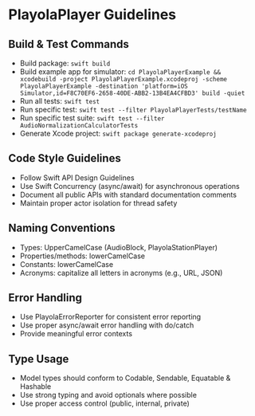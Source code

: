 # PlayolaPlayer Guidelines

## Build & Test Commands
- Build package: `swift build`
- Build example app for simulator: `cd PlayolaPlayerExample && xcodebuild -project PlayolaPlayerExample.xcodeproj -scheme PlayolaPlayerExample -destination 'platform=iOS Simulator,id=F8C70EF6-2658-40DE-ABB2-13B4EA4CFBD3' build -quiet`
- Run all tests: `swift test`
- Run specific test: `swift test --filter PlayolaPlayerTests/testName`
- Run specific test suite: `swift test --filter AudioNormalizationCalculatorTests`
- Generate Xcode project: `swift package generate-xcodeproj`

## Code Style Guidelines
- Follow Swift API Design Guidelines
- Use Swift Concurrency (async/await) for asynchronous operations
- Document all public APIs with standard documentation comments
- Maintain proper actor isolation for thread safety

## Naming Conventions
- Types: UpperCamelCase (AudioBlock, PlayolaStationPlayer)
- Properties/methods: lowerCamelCase
- Constants: lowerCamelCase
- Acronyms: capitalize all letters in acronyms (e.g., URL, JSON)

## Error Handling
- Use PlayolaErrorReporter for consistent error reporting
- Use proper async/await error handling with do/catch
- Provide meaningful error contexts

## Type Usage
- Model types should conform to Codable, Sendable, Equatable & Hashable
- Use strong typing and avoid optionals where possible
- Use proper access control (public, internal, private)